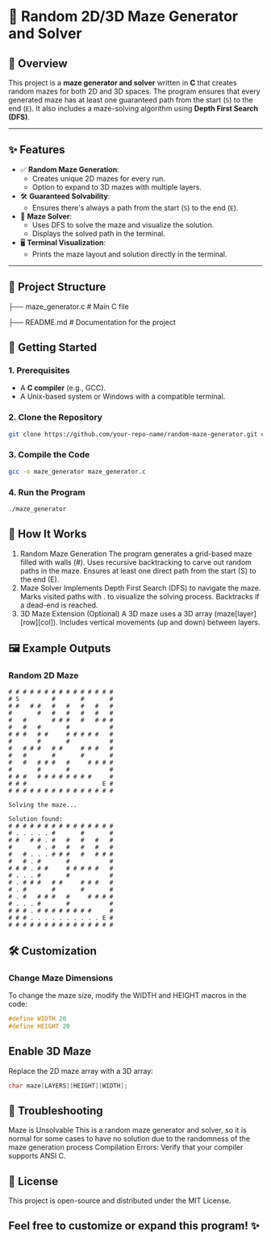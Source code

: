 # 🧩 Random 2D/3D Maze Generator and Solver

## 📜 Overview
This project is a **maze generator and solver** written in **C** that creates random mazes for both 2D and 3D spaces. The program ensures that every generated maze has at least one guaranteed path from the start (`S`) to the end (`E`). It also includes a maze-solving algorithm using **Depth First Search (DFS)**.

---

## ✨ Features
- ✅ **Random Maze Generation**:
  - Creates unique 2D mazes for every run.
  - Option to expand to 3D mazes with multiple layers.
- 🛠 **Guaranteed Solvability**:
  - Ensures there's always a path from the start (`S`) to the end (`E`).
- 🤖 **Maze Solver**:
  - Uses DFS to solve the maze and visualize the solution.
  - Displays the solved path in the terminal.
- 🖥 **Terminal Visualization**:
  - Prints the maze layout and solution directly in the terminal.

---

## 📂 Project Structure
├── maze_generator.c # Main C file

├── README.md # Documentation for the project

## 🚀 Getting Started
### 1. Prerequisites
- A **C compiler** (e.g., GCC).
- A Unix-based system or Windows with a compatible terminal.

### 2. Clone the Repository
```bash
git clone https://github.com/your-repo-name/random-maze-generator.git cd random-maze-generator
```

### 3. Compile the Code
```bash
gcc -o maze_generator maze_generator.c
```

### 4. Run the Program
```bash
./maze_generator
```

## 🔧 How It Works
1. Random Maze Generation
  The program generates a grid-based maze filled with walls (#).
  Uses recursive backtracking to carve out random paths in the maze.
  Ensures at least one direct path from the start (S) to the end (E).
2. Maze Solver
  Implements Depth First Search (DFS) to navigate the maze.
  Marks visited paths with . to visualize the solving process.
  Backtracks if a dead-end is reached.
3. 3D Maze Extension (Optional)
  A 3D maze uses a 3D array (maze[layer][row][col]).
  Includes vertical movements (up and down) between layers.


## 🖼 Example Outputs

### Random 2D Maze

```
# # # # # # # # # # # # # # # 
# S         #       #       # 
# #   # #   #   #   #   #   # 
#       #   #   #   #   #   # 
#   #       # # #   #   # # # 
#   #   #       #           # 
# # #   # #     # # # # #   # 
#       #       #           # 
#   # # #   # #     # # #   # 
#   #       #       #       # 
#   #   # # #   #     # # # # 
#       #       #           # 
# # #   # # # # # # # #     # 
# # #                     E # 
# # # # # # # # # # # # # # # 

Solving the maze...

Solution found:
# # # # # # # # # # # # # # # 
# . . . . . #       #       # 
# #   # # . #   #   #   #   # 
#       # . #   #   #   #   # 
#   # . . . # # #   #   # # # 
#   # . #       #           # 
# # # . # #     # # # # #   # 
# . . . #       #           # 
# . # # #   # #     # # #   # 
# . #       #       #       # 
# . #   # # #   #     # # # # 
# . . . #       #           # 
# # # . # # # # # # # #     # 
# # # . . . . . . . . . . E # 
# # # # # # # # # # # # # # # 
```
## 🛠 Customization
### Change Maze Dimensions
To change the maze size, modify the WIDTH and HEIGHT macros in the code:
```c 
#define WIDTH 20
#define HEIGHT 20
```

## Enable 3D Maze
Replace the 2D maze array with a 3D array:
  ```c
  char maze[LAYERS][HEIGHT][WIDTH];
```

## 🤔 Troubleshooting
Maze is Unsolvable
This is a random maze generator and solver, so it is normal for some cases to have no solution due to the randomness of the maze generation process
Compilation Errors:
Verify that your compiler supports ANSI C.

## 📜 License 
This project is open-source and distributed under the MIT License.

## Feel free to customize or expand this program! ✨
